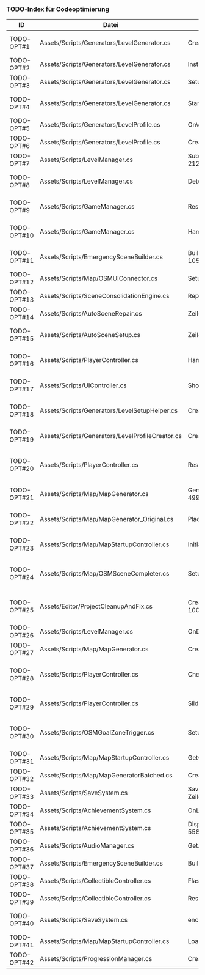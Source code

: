 ### TODO-Index für Codeoptimierung

| ID | Datei | Ort (Zeile/Funktion) | Beschreibung |
| --- | --- | --- | --- |
| TODO-OPT#1 | Assets/Scripts/Generators/LevelGenerator.cs | CreateGroundTile(), Zeile 1350 | Redundante Materialauswahl mit CreateWallTile | **erledigt** |
| TODO-OPT#2 | Assets/Scripts/Generators/LevelGenerator.cs | InstantiateLevelObjects(), Zeile 1309 | Wiederholte Prefab-Existenzprüfung |
| TODO-OPT#3 | Assets/Scripts/Generators/LevelGenerator.cs | SetupPlayerSpawn(), Zeile 1651 | Duplizierter Velocity-Reset | **erledigt** |
| TODO-OPT#4 | Assets/Scripts/Generators/LevelGenerator.cs | Start(), Zeile 90 | Mehrfache Coroutine-Aufrufe konsolidieren | **erledigt** |
| TODO-OPT#5 | Assets/Scripts/Generators/LevelProfile.cs | OnValidate(), Zeile 309 | Mehrfaches Clampen zusammenfassen | **erledigt** |
| TODO-OPT#6 | Assets/Scripts/Generators/LevelProfile.cs | CreateScaledProfile(), Zeile 218 | Skalierungslogik vereinheitlichen | **erledigt** |
| TODO-OPT#7 | Assets/Scripts/LevelManager.cs | SubscribeToCollectibleEvents(), Zeile 212 | Event-Registrierung auslagern | **erledigt** |
| TODO-OPT#8 | Assets/Scripts/LevelManager.cs | DetermineNextScene(), Zeile 384 | Szenenreihenfolge konfigurierbar machen |
| TODO-OPT#9 | Assets/Scripts/GameManager.cs | ResetGame(), Zeile 322 | Velocity-Reset in Hilfsmethode verlagern | **erledigt** |
| TODO-OPT#10 | Assets/Scripts/GameManager.cs | HandleInput(), Zeile 174 | Zentrale Eingabeverwaltung einrichten |
| TODO-OPT#11 | Assets/Scripts/EmergencySceneBuilder.cs | BuildMinimalGeneratedLevel(), Zeile 105 | Wiederholte Szenen-Setup-Schritte zusammenfassen |
| TODO-OPT#12 | Assets/Scripts/Map/OSMUIConnector.cs | SetupMapController(), Zeile 109 | Find-or-Create Muster zentralisieren |
| TODO-OPT#13 | Assets/Scripts/SceneConsolidationEngine.cs | RepairLevel1(), Zeile 251 | GetOrCreate-Helfer für Manager nutzen |
| TODO-OPT#14 | Assets/Scripts/AutoSceneRepair.cs | Zeile 171 | EnsureComponent<T>()-Methode einführen |
| TODO-OPT#15 | Assets/Scripts/AutoSceneSetup.cs | Zeile 94 | AddIfMissing<T>() für Komponenten verwenden |
| TODO-OPT#16 | Assets/Scripts/PlayerController.cs | HandleInput(), Zeile 160 | Zentrale Inputverwaltung nutzen |
| TODO-OPT#17 | Assets/Scripts/UIController.cs | ShowMainMenu(), Zeile 288 | Show/Hide-Methoden vereinheitlichen |
| TODO-OPT#18 | Assets/Scripts/Generators/LevelSetupHelper.cs | CreateLevelProfile(), Zeile 144 | Reflection-Assignments via Dictionary bündeln |
| TODO-OPT#19 | Assets/Scripts/Generators/LevelProfileCreator.cs | CreateEasyProfile(), Zeile 34 | Mehrfaches SetPrivateField vereinheitlichen |
| TODO-OPT#20 | Assets/Scripts/PlayerController.cs | ResetBall(), Zeile 448 | Velocity-Zurücksetzung in Hilfsmethode bündeln | **erledigt** |
| TODO-OPT#21 | Assets/Scripts/Map/MapGenerator.cs | GenerateCollectiblePositions(), Zeile 499 | Platzierungslogik für Collectibles/Goal vereinheitlichen |
| TODO-OPT#22 | Assets/Scripts/Map/MapGenerator_Original.cs | PlaceGoalZone(), Zeile 305 | Gemeinsame Platzierungsfunktion nutzen |
| TODO-OPT#23 | Assets/Scripts/Map/MapStartupController.cs | InitializeUI(), Zeile 52 | Find-or-create Logik mit OSMUIConnector teilen |
| TODO-OPT#24 | Assets/Scripts/Map/OSMSceneCompleter.cs | SetupUIComponents(), Zeile 67 | UI-Setup-Methoden mit generischen Buildern vereinheitlichen |
| TODO-OPT#25 | Assets/Editor/ProjectCleanupAndFix.cs | CreateProperLevelProfiles(), Zeile 100 | Wiederholte Folder-Checks in Hilfsmethode auslagern |
| TODO-OPT#26 | Assets/Scripts/LevelManager.cs | OnDestroy(), Zeile 116 | Events vor Zerstörung abmelden |
| TODO-OPT#27 | Assets/Scripts/Map/MapGenerator.cs | CreateSteamEmitter(), Zeile 1565 | SteamEmitter-Pooling einführen |
| TODO-OPT#28 | Assets/Scripts/PlayerController.cs | CheckGrounded(), Zeile 206 | LayerMask-Abfrage cachen oder CharacterController nutzen |
| TODO-OPT#29 | Assets/Scripts/PlayerController.cs | SlideRoutine(), Zeile 427 | Slide-Impulse konfigurierbar machen |
| TODO-OPT#30 | Assets/Scripts/OSMGoalZoneTrigger.cs | SetupGoalZone(), Zeile 40 | Fallback bei fehlendem LevelManager einbauen |
| TODO-OPT#31 | Assets/Scripts/Map/MapStartupController.cs | GetCoordsFromAddress(), Zeile 403 | Geocoding-Service integrieren |
| TODO-OPT#32 | Assets/Scripts/Map/MapGeneratorBatched.cs | CreateSeparateColliders(), Zeile 548 | Collider-Pooling zur GC-Reduktion |
| TODO-OPT#33 | Assets/Scripts/SaveSystem.cs | SaveEncrypted()/SaveUnencrypted(), Zeile 360/348 | Async File IO verwenden |
| TODO-OPT#34 | Assets/Scripts/AchievementSystem.cs | OnLevelCompleted(), Zeile 332 | Levelnamen nicht per String vergleichen |
| TODO-OPT#35 | Assets/Scripts/AchievementSystem.cs | DisplayNotificationCoroutine(), Zeile 558 | Notification-Objekte poolen |
| TODO-OPT#36 | Assets/Scripts/AudioManager.cs | GetAvailableSource(), Zeile 359 | Pool dynamisch vergrößern |
| TODO-OPT#37 | Assets/Scripts/EmergencySceneBuilder.cs | BuildAllMinimalScenes(), Zeile 87 | Ursprüngliche Szene wiederherstellen |
| TODO-OPT#38 | Assets/Scripts/CollectibleController.cs | FlashLight(), Zeile 251 | Blitz-Parameter als Felder exposen |
| TODO-OPT#39 | Assets/Scripts/CollectibleController.cs | ResetCollectible(), Zeile 359 | Collectible in Pool zurücklegen |
| TODO-OPT#40 | Assets/Scripts/SaveSystem.cs | encryptionKey, Zeile 84 | Schlüssel aus externer Konfiguration laden |
| TODO-OPT#41 | Assets/Scripts/Map/MapStartupController.cs | LoadMapFromAddress(), Zeile 244 | Adressauflösung asynchron ausführen |
| TODO-OPT#42 | Assets/Scripts/ProgressionManager.cs | CreateDefaultLevels(), Zeile 203 | Leveldaten extern speichern |

